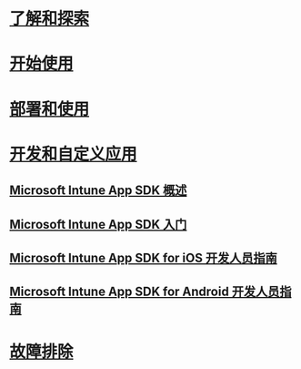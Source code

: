 # [了解和探索](/intune/understand-explore/introduction-to-microsoft-intune)
# [开始使用](/intune/get-started/what-to-know-before-you-start-microsoft-intune)
# [部署和使用](/intune/deploy-use/overview-of-device-and-app-lifecycles-in-microsoft-intune)
# [开发和自定义应用](intune-app-sdk.md)
## [Microsoft Intune App SDK 概述](intune-app-sdk.md)
## [Microsoft Intune App SDK 入门](intune-app-sdk-get-started.md)
## [Microsoft Intune App SDK for iOS 开发人员指南](intune-app-sdk-ios.md)
## [Microsoft Intune App SDK for Android 开发人员指南](intune-app-sdk-android.md)
# [故障排除](/intune/troubleshoot/how-to-get-support-for-microsoft-intune)


<!--HONumber=May16_HO2-->


